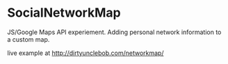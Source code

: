 # SocialNetworkMap
JS/Google Maps API experiement. Adding personal network information to a custom map. 

live example at http://dirtyunclebob.com/networkmap/
